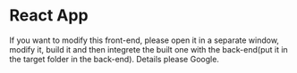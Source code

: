 # React App
If you want to modify this front-end, please open it in a separate window, modify it, build it and then integrete the built one with the back-end(put it in the target folder in the back-end). Details please Google.
